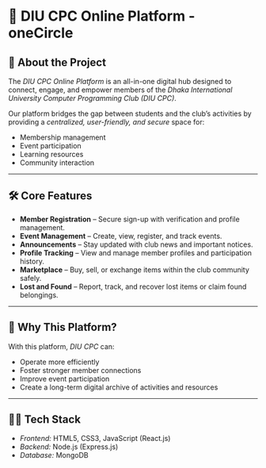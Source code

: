 # 📢 DIU CPC Online Platform - oneCircle

## 📌 About the Project
The *DIU CPC Online Platform* is an all-in-one digital hub designed to connect, engage, and empower members of the *Dhaka International University Computer Programming Club (DIU CPC)*.

Our platform bridges the gap between students and the club’s activities by providing a *centralized, user-friendly, and secure* space for:
- Membership management
- Event participation
- Learning resources
- Community interaction

---

## 🛠 Core Features

* **Member Registration** – Secure sign-up with verification and profile management.
* **Event Management** – Create, view, register, and track events.
* **Announcements** – Stay updated with club news and important notices.
* **Profile Tracking** – View and manage member profiles and participation history.
* **Marketplace** – Buy, sell, or exchange items within the club community safely.
* **Lost and Found** – Report, track, and recover lost items or claim found belongings.


---

## 🎯 Why This Platform?
With this platform, *DIU CPC* can:
- Operate more efficiently
- Foster stronger member connections
- Improve event participation
- Create a long-term digital archive of activities and resources

---

## 👩‍💻 Tech Stack
- *Frontend:* HTML5, CSS3, JavaScript (React.js)
- *Backend:* Node.js (Express.js)
- *Database:* MongoDB
